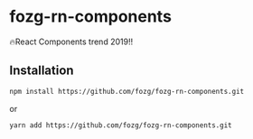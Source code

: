 # fozg-rn-components
🔥React Components trend 2019!! 


## Installation
```bash
npm install https://github.com/fozg/fozg-rn-components.git
```
or
```bash
yarn add https://github.com/fozg/fozg-rn-components.git
```
